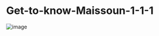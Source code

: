 # Get-to-know-Maissoun-1-1-1

![image](https://github.com/user-attachments/assets/abe9d13a-cefa-45d8-88f1-f7fae9042163)


